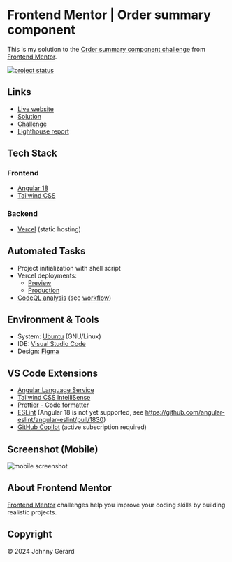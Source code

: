 # Frontend Mentor | Order summary component

This is my solution to the [Order summary component challenge](https://www.frontendmentor.io/challenges/order-summary-component-QlPmajDUj) from [Frontend Mentor](https://www.frontendmentor.io/).

[![project status](https://img.shields.io/badge/status-solution%20published-success?style=for-the-badge)](https://www.frontendmentor.io/solutions/order-summary-component-7rXtKz2dSF)

## Links

- [Live website](https://fem-order-summary-component-jgerard.vercel.app)
- [Solution](https://www.frontendmentor.io/solutions/order-summary-component-7rXtKz2dSF)
- [Challenge](https://www.frontendmentor.io/challenges/order-summary-component-QlPmajDUj)
- [Lighthouse report](https://googlechrome.github.io/lighthouse/viewer/?gist=87c2b6335a828656a774419c84ef0b92)

## Tech Stack

### Frontend

- [Angular 18](https://blog.angular.dev/angular-v18-is-now-available-e79d5ac0affe)
- [Tailwind CSS](https://tailwindcss.com/)

### Backend

- [Vercel](https://vercel.com/) (static hosting)

<!-- ## Key Features -->

## Automated Tasks

- Project initialization with shell script
- Vercel deployments:
  - [Preview](.github/workflows/vercel-preview.yaml)
  - [Production](.github/workflows/vercel-production.yaml)
- [CodeQL analysis](https://codeql.github.com/) (see [workflow](.github/workflows/codeql.yaml))

## Environment & Tools

- System: [Ubuntu](https://ubuntu.com/) (GNU/Linux)
- IDE: [Visual Studio Code](https://code.visualstudio.com/)
- Design: [Figma](https://www.figma.com/)

## VS Code Extensions

- [Angular Language Service](https://marketplace.visualstudio.com/items?itemName=angular.ng-template)
- [Tailwind CSS IntelliSense](https://marketplace.visualstudio.com/items?itemName=bradlc.vscode-tailwindcss)
- [Prettier - Code formatter](https://marketplace.visualstudio.com/items?itemName=esbenp.prettier-vscode)
- [ESLint](https://marketplace.visualstudio.com/items?itemName=dbaeumer.vscode-eslint) (Angular 18 is not yet supported, see https://github.com/angular-eslint/angular-eslint/pull/1830)
- [GitHub Copilot](https://marketplace.visualstudio.com/items?itemName=github.copilot) (active subscription required)

## Screenshot (Mobile)

![mobile screenshot](screenshots/mobile.avif)

## About Frontend Mentor

[Frontend Mentor](https://www.frontendmentor.io/) challenges help you improve your coding skills by building realistic projects.

## Copyright

© 2024 Johnny Gérard
